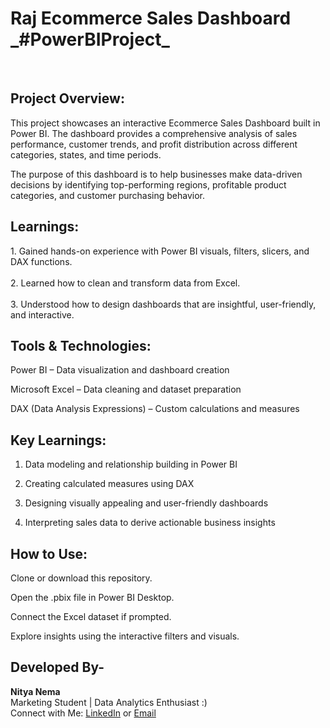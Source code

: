 <h1>Raj Ecommerce Sales Dashboard _#PowerBIProject_</h1></br>

<h2>Project Overview:</h2>

This project showcases an interactive Ecommerce Sales Dashboard built in Power BI.
The dashboard provides a comprehensive analysis of sales performance, customer trends, and profit distribution across different categories, states, and time periods.

The purpose of this dashboard is to help businesses make data-driven decisions by identifying top-performing regions, profitable product categories, and customer purchasing behavior.

<h2>Learnings:</h2>
1. Gained hands-on experience with Power BI visuals, filters, slicers, and DAX functions.</br>
<br>2. Learned how to clean and transform data from Excel.</br>
<br>3. Understood how to design dashboards that are insightful, user-friendly, and interactive.</br>

<h2>Tools & Technologies:</h2>

Power BI – Data visualization and dashboard creation

Microsoft Excel – Data cleaning and dataset preparation

DAX (Data Analysis Expressions) – Custom calculations and measures

<h2>Key Learnings:</h2>

1. Data modeling and relationship building in Power BI

2. Creating calculated measures using DAX

3. Designing visually appealing and user-friendly dashboards

4. Interpreting sales data to derive actionable business insights

<h2>How to Use:</h2>

Clone or download this repository.

Open the .pbix file in Power BI Desktop.

Connect the Excel dataset if prompted.

Explore insights using the interactive filters and visuals.

<h2>Developed By-</h2>

**Nitya Nema**</br>
Marketing Student | Data Analytics Enthusiast :)</br>
Connect with Me:
[LinkedIn](https://www.linkedin.com/in/nityanema/) or [Email](nityanema19@gmail.com)
